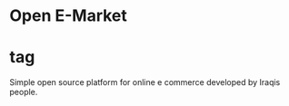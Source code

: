# Open E-Market<h1> tag

Simple open source platform for online e commerce developed by Iraqis people.
